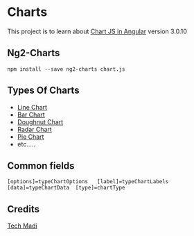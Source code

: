 # Charts

This project is to learn about [Chart JS in Angular](https://valor-software.com/ng2-charts/#GeneralInfo) version 3.0.10

## Ng2-Charts

 `npm install --save ng2-charts chart.js`

## Types Of Charts

- [Line Chart](https://valor-software.com/ng2-charts/#LineChart)
- [Bar Chart](https://valor-software.com/ng2-charts/#BarChart)
- [Doughnut Chart](https://valor-software.com/ng2-charts/#DoughnutChart)
- [Radar Chart](https://valor-software.com/ng2-charts/#RadarChart)
- [Pie Chart](https://valor-software.com/ng2-charts/#PieChart)
- etc.....

## Common fields

 `[options]=typeChartOptions   [label]=typeChartLabels   [data]=typeChartData  [type]=chartType` 

## Credits

[Tech Madi](https://github.com/TechMadi)

